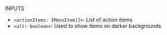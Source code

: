 INPUTS

* `<actionItems: IMenuItem[]>`: List of action items
* `<alt: boolean>`: Used to show items on darker backgrounds

